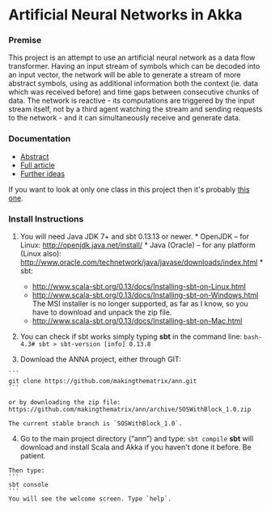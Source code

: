 Artificial Neural Networks in Akka
==================================

### Premise

  This project is an attempt to use an artificial neural network as a data flow transformer. Having an input stream of symbols which can be decoded into an input vector, the network will be able to generate a stream of more abstract symbols, using as additional information both the context (ie. data which was received before) and time gaps between consecutive chunks of data. The network is reactive - its computations are triggered by the input stream itself, not by a third agent watching the stream and sending requests to the network - and it can simultaneously receive and generate data.
  
### Documentation
  * [Abstract]
  * [Full article]
  * [Further ideas]

If you want to look at only one class in this project  then it's probably [this one](https://github.com/makingthematrix/ann/blob/SOSWithBlock_1.0/src/main/scala/anna/async/Neuron.scala).

### Install Instructions
  1. You will need Java JDK 7+ and sbt 0.13.13 or newer.
    * OpenJDK – for Linux: http://openjdk.java.net/install/
    * Java (Oracle) – for any platform (Linux also): 
      http://www.oracle.com/technetwork/java/javase/downloads/index.html
    * sbt:
      * http://www.scala-sbt.org/0.13/docs/Installing-sbt-on-Linux.html
      * http://www.scala-sbt.org/0.13/docs/Installing-sbt-on-Windows.html
      The MSI installer is no longer supported, as far as I know, so you have to download and unpack the zip file.
      * http://www.scala-sbt.org/0.13/docs/Installing-sbt-on-Mac.html
      
  2. You can check if sbt works simply typing **sbt** in the command line:
    ```
    bash-4.3# sbt
    > sbt-version
    [info] 0.13.8
    ```
    
  3. Download the ANNA project, either through GIT:
  
    ```
    git clone https://github.com/makingthematrix/ann.git
    ```
    
    or by downloading the zip file: https://github.com/makingthematrix/ann/archive/SOSWithBlock_1.0.zip
    
    The current stable branch is `SOSWithBlock_1.0`.
 
 
  4. Go to the main project directory (“ann”) and type:
    ```
    sbt compile
    ```
    **sbt** will download and install Scala and Akka if you haven't done it before. Be patient.
        
    Then type:
    ```
    sbt console
    ```
    You will see the welcome screen. Type `help`.


   [Abstract]: <https://github.com/makingthematrix/ann/blob/SOSWithBlock_1.0/doc/ArtificialNeuralNetworksInAkka-abstract.pdf>
   [Full article]: <https://github.com/makingthematrix/ann/blob/SOSWithBlock_1.0/doc/ArtificialNeuralNetworksInAkka.pdf>
   [Further ideas]: <https://github.com/makingthematrix/ann/blob/SOSWithBlock_1.0/doc/FurtherIdeas.pdf>
